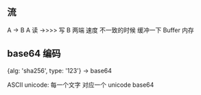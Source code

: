 ## 流
A -> B
A 读  ->>>> 写  B
两端  速度  不一致的时候  缓冲一下
Buffer 内存

## base64 编码
{alg: 'sha256', type: '123'} -> base64

ASCII
unicode: 每一个文字 对应一个  unicode
base64
